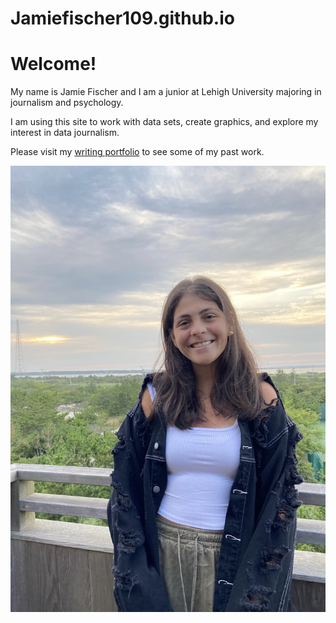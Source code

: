 # Jamiefischer109.github.io
# Welcome!
My name is Jamie Fischer and I am a junior at Lehigh University majoring in journalism and psychology. 

I am using this site to work with data sets, create graphics, and explore my interest in data journalism.

Please visit my [writing portfolio](https://jamiefischer109.wixsite.com/mysite) to see some of my past work.

![me](https://github.com/Jamiefischer109/Jamiefischer109.github.io/blob/main/Jamie%20Fischer-%20Headshot.JPG?raw=true)
